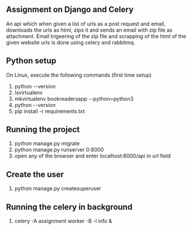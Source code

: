 ## Assignment on Django and Celery
An api which when given a list of urls as a post request and email,  downloads the urls as html, zips it and sends an email with zip file as  attachment.
Email trigeering of the zip file and scrapping of the html of the given website urls is done using celery and rabbitmq.

## Python setup

On Linux, execute the following commands (first time setup)
1. python --version
2. lsvirtualenv
3. mkvirtualenv bookreadersapp --python=python3
4. python --version
5. pip install -r requirements.txt

## Running the project
1. python manage.py migrate
2. python manage.py runserver 0:8000
3. open any of the browser and enter localhost:8000/api in url field

## Create the user
1. python manage.py createsuperuser

## Running the celery in background
1. celery -A assignment worker -B -l info &
